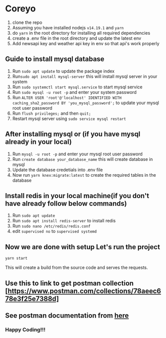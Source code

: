 # Coreyo

1. clone the repo
2. Assuming you have installed nodejs `v14.19.1` and `yarn`
3. do `yarn` in the root directory for installing all required dependencies
4. create a .env file in the root directory and update the latest env
5. Add newsapi key and weather api key in env so that api's work properly

## Guide to install mysql database
1. Run `sudo apt update` to update the package index
2. Run`sudo apt install mysql-server` this will install mysql server in your system
3. Run `sudo systemctl start mysql.service` to start mysql service
4. Run `sudo mysql -u root -p` and enter your system password
5. Run `ALTER USER 'root'@'localhost' IDENTIFIED WITH caching_sha2_password BY 'you_mysql_password';` to update your mysql root user password
6. Run `flush privileges;` and then `quit;`
7. Restart mysql server using `sudo service mysql restart`

## After installing mysql or (if you have mysql already in your local)
1. Run `mysql -u root -p` and enter your mysql root user password
2. Run `create database your_database_name` this will create database in mysql 
3. Update the database credetials into .env file
4. Now run `yarn knex:migrate:latest` to create the required tables in the database

## Install redis in your local machine(if you don't have already follow below commands)
1. Run `sudo apt update`
2. Run `sudo apt install redis-server` to install redis
3. Run `sudo nano /etc/redis/redis.conf` 
4. edit `supervised no` to `supervised systemd`

## Now we are done with setup Let's run the project
```
yarn start
```

This will create a build from the source code and serves the requests.

## Use this to link to get postman collection [https://www.postman.com/collections/78aeec678e3f25e7388d]

## See postman documentation from [here](https://documenter.getpostman.com/view/17725459/VUqrNcYh)

### Happy Coding!!!

